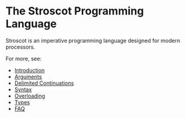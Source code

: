 # The Stroscot Programming Language

Stroscot is an imperative programming language designed for modern processors.

For more, see:
* [Introduction](Introduction)
* [Arguments](Arguments)
* [Delimited Continuations](Delimited-Continuations)
* [Syntax](Syntax)
* [Overloading](Overloading)
* [Types](Types)
* [FAQ](https://github.com/Mathnerd314/stroscot#faq)
